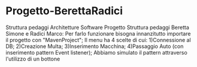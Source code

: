 # Progetto-BerettaRadici
Struttura pedaggi Architetture Software
Progetto Struttura pedaggi Beretta Simone e Radici Marco:
Per farlo funzionare bisogna innanzitutto importare il progetto con "MavenProject";
Il menu ha 4 scelte di cui:
1)Connessione al DB;
2)Creazione Multa;
3)Inserimento Macchina;
4)Passaggio Auto (con inserimento pattern Event listener);
Abbiamo simulato il pattern attraverso l'utilizzo di un bottone

